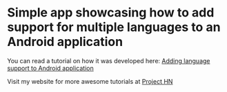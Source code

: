# Simple app showcasing how to add support for multiple languages to an Android application

You can read a tutorial on how it was developed here: <a href="https://projecthn.000webhostapp.com/article/18">Adding language support to Android application</a> 

Visit my website for more awesome tutorials at <a href="https://projecthn.000webhostapp.com/articles" >Project HN</a>
